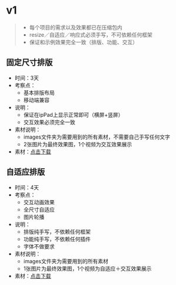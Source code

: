 # v1

> - 每个项目的需求以及效果都已在压缩包内
> - resize／自适应／响应式必须手写，不可依赖任何框架
> - 保证和示例效果完全一致（排版、功能、交互）

## 固定尺寸排版

- 时间：3天
- 考察点：
  - 基本排版布局
  - 移动端兼容
- 说明：
  - 保证在ipPad上显示正常即可（横屏+竖屏）
  - 交互效果必须完全一致
- 素材说明：
  - images文件夹为需要用到的所有素材，不需要自己手写任何文字
  - 2张图片为最终效果图，1个视频为交互效果展示
- 素材：[点击下载](/assets/simple1.zip)

## 自适应排版

- 时间：4天
- 考察点：
  - 交互动画效果
  - 全尺寸自适应
  - 图片轮播
- 说明：
  - 排版纯手写，不依赖任何框架
  - 功能纯手写，不依赖任何插件
  - 字体不做要求
- 素材说明：
  - images文件夹为需要用到的所有素材
  - 1张图片为最终效果图，1个视频为自适应＋交互效果展示
- 素材：[点击下载](https://github.com/fpg-wx/training/raw/master/assets/simple2.zip)